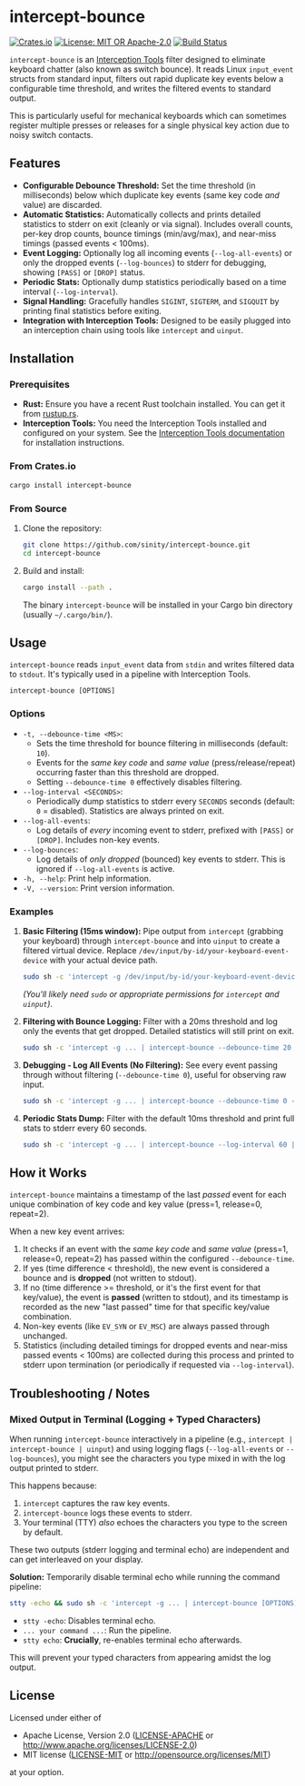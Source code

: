# intercept-bounce

[![Crates.io](https://img.shields.io/crates/v/intercept-bounce.svg)](https://crates.io/crates/intercept-bounce)
[![License: MIT OR Apache-2.0](https://img.shields.io/badge/License-MIT%20OR%20Apache--2.0-blue.svg)](https://opensource.org/licenses/MIT)
[![Build Status](https://github.com/sinity/intercept-bounce/actions/workflows/rust.yml/badge.svg)](https://github.com/sinity/intercept-bounce/actions/workflows/rust.yml)

`intercept-bounce` is an [Interception Tools](https://gitlab.com/interception/linux/tools) filter designed to eliminate keyboard chatter (also known as switch bounce). It reads Linux `input_event` structs from standard input, filters out rapid duplicate key events below a configurable time threshold, and writes the filtered events to standard output.

This is particularly useful for mechanical keyboards which can sometimes register multiple presses or releases for a single physical key action due to noisy switch contacts.

## Features

*   **Configurable Debounce Threshold:** Set the time threshold (in milliseconds) below which duplicate key events (same key code *and* value) are discarded.
*   **Automatic Statistics:** Automatically collects and prints detailed statistics to stderr on exit (cleanly or via signal). Includes overall counts, per-key drop counts, bounce timings (min/avg/max), and near-miss timings (passed events < 100ms).
*   **Event Logging:** Optionally log all incoming events (`--log-all-events`) or only the dropped events (`--log-bounces`) to stderr for debugging, showing `[PASS]` or `[DROP]` status.
*   **Periodic Stats:** Optionally dump statistics periodically based on a time interval (`--log-interval`).
*   **Signal Handling:** Gracefully handles `SIGINT`, `SIGTERM`, and `SIGQUIT` by printing final statistics before exiting.
*   **Integration with Interception Tools:** Designed to be easily plugged into an interception chain using tools like `intercept` and `uinput`.

## Installation

### Prerequisites

*   **Rust:** Ensure you have a recent Rust toolchain installed. You can get it from [rustup.rs](https://rustup.rs/).
*   **Interception Tools:** You need the Interception Tools installed and configured on your system. See the [Interception Tools documentation](https://gitlab.com/interception/linux/tools) for installation instructions.

### From Crates.io

```bash
cargo install intercept-bounce
```

### From Source

1.  Clone the repository:
    ```bash
    git clone https://github.com/sinity/intercept-bounce.git
    cd intercept-bounce
    ```
2.  Build and install:
    ```bash
    cargo install --path .
    ```
    The binary `intercept-bounce` will be installed in your Cargo bin directory (usually `~/.cargo/bin/`).

## Usage

`intercept-bounce` reads `input_event` data from `stdin` and writes filtered data to `stdout`. It's typically used in a pipeline with Interception Tools.

```
intercept-bounce [OPTIONS]
```

### Options

*   `-t, --debounce-time <MS>`:
    *   Sets the time threshold for bounce filtering in milliseconds (default: `10`).
    *   Events for the *same key code* and *same value* (press/release/repeat) occurring faster than this threshold are dropped.
    *   Setting `--debounce-time 0` effectively disables filtering.
*   `--log-interval <SECONDS>`:
    *   Periodically dump statistics to stderr every `SECONDS` seconds (default: `0` = disabled). Statistics are always printed on exit.
*   `--log-all-events`:
    *   Log details of *every* incoming event to stderr, prefixed with `[PASS]` or `[DROP]`. Includes non-key events.
*   `--log-bounces`:
    *   Log details of *only dropped* (bounced) key events to stderr. This is ignored if `--log-all-events` is active.
*   `-h, --help`: Print help information.
*   `-V, --version`: Print version information.

### Examples

1.  **Basic Filtering (15ms window):**
    Pipe output from `intercept` (grabbing your keyboard) through `intercept-bounce` and into `uinput` to create a filtered virtual device. Replace `/dev/input/by-id/your-keyboard-event-device` with your actual device path.

    ```bash
    sudo sh -c 'intercept -g /dev/input/by-id/your-keyboard-event-device | intercept-bounce --debounce-time 15 | uinput -d /dev/input/by-id/your-keyboard-event-device'
    ```
    *(You'll likely need `sudo` or appropriate permissions for `intercept` and `uinput`)*.

2.  **Filtering with Bounce Logging:**
    Filter with a 20ms threshold and log only the events that get dropped. Detailed statistics will still print on exit.

    ```bash
    sudo sh -c 'intercept -g ... | intercept-bounce --debounce-time 20 --log-bounces | uinput -d ...'
    ```

3.  **Debugging - Log All Events (No Filtering):**
    See every event passing through without filtering (`--debounce-time 0`), useful for observing raw input.

    ```bash
    sudo sh -c 'intercept -g ... | intercept-bounce --debounce-time 0 --log-all-events | uinput -d ...'
    ```

4.  **Periodic Stats Dump:**
    Filter with the default 10ms threshold and print full stats to stderr every 60 seconds.

    ```bash
    sudo sh -c 'intercept -g ... | intercept-bounce --log-interval 60 | uinput -d ...'
    ```

## How it Works

`intercept-bounce` maintains a timestamp of the last *passed* event for each unique combination of key code and key value (press=1, release=0, repeat=2).

When a new key event arrives:
1.  It checks if an event with the *same key code* and *same value* (press=1, release=0, repeat=2) has passed within the configured `--debounce-time`.
2.  If yes (time difference < threshold), the new event is considered a bounce and is **dropped** (not written to stdout).
3.  If no (time difference >= threshold, or it's the first event for that key/value), the event is **passed** (written to stdout), and its timestamp is recorded as the new "last passed" time for that specific key/value combination.
4.  Non-key events (like `EV_SYN` or `EV_MSC`) are always passed through unchanged.
5.  Statistics (including detailed timings for dropped events and near-miss passed events < 100ms) are collected during this process and printed to stderr upon termination (or periodically if requested via `--log-interval`).

## Troubleshooting / Notes

### Mixed Output in Terminal (Logging + Typed Characters)

When running `intercept-bounce` interactively in a pipeline (e.g., `intercept | intercept-bounce | uinput`) and using logging flags (`--log-all-events` or `--log-bounces`), you might see the characters you type mixed in with the log output printed to stderr.

This happens because:
1.  `intercept` captures the raw key events.
2.  `intercept-bounce` logs these events to stderr.
3.  Your terminal (TTY) *also* echoes the characters you type to the screen by default.

These two outputs (stderr logging and terminal echo) are independent and can get interleaved on your display.

**Solution:** Temporarily disable terminal echo while running the command pipeline:

```bash
stty -echo && sudo sh -c 'intercept -g ... | intercept-bounce [OPTIONS] | uinput -d ...' ; stty echo
```
*   `stty -echo`: Disables terminal echo.
*   `... your command ...`: Run the pipeline.
*   `stty echo`: **Crucially**, re-enables terminal echo afterwards.

This will prevent your typed characters from appearing amidst the log output.

## License

Licensed under either of

*   Apache License, Version 2.0 ([LICENSE-APACHE](LICENSE-APACHE) or http://www.apache.org/licenses/LICENSE-2.0)
*   MIT license ([LICENSE-MIT](LICENSE-MIT) or http://opensource.org/licenses/MIT)

at your option.
